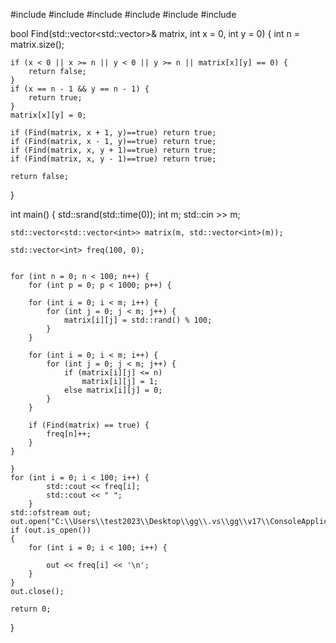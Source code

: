 #include <iostream>
#include <vector>
#include <queue>
#include <ctime>
#include <cstdlib>
#include <fstream>

bool Find(std::vector<std::vector<int>>& matrix, int x = 0, int y = 0) {
    int n = matrix.size();

    if (x < 0 || x >= n || y < 0 || y >= n || matrix[x][y] == 0) {
        return false;
    }
    if (x == n - 1 && y == n - 1) {
        return true;
    }
    matrix[x][y] = 0;

    if (Find(matrix, x + 1, y)==true) return true;
    if (Find(matrix, x - 1, y)==true) return true;
    if (Find(matrix, x, y + 1)==true) return true;
    if (Find(matrix, x, y - 1)==true) return true;

    return false;
}

int main() {
    std::srand(std::time(0));
    int m;
    std::cin >> m;


    std::vector<std::vector<int>> matrix(m, std::vector<int>(m));

    std::vector<int> freq(100, 0);


    for (int n = 0; n < 100; n++) {
        for (int p = 0; p < 1000; p++) {

        for (int i = 0; i < m; i++) {
            for (int j = 0; j < m; j++) {
                matrix[i][j] = std::rand() % 100;
            }
        }

        for (int i = 0; i < m; i++) {
            for (int j = 0; j < m; j++) {
                if (matrix[i][j] <= n)
                    matrix[i][j] = 1;
                else matrix[i][j] = 0;
            }
        }

        if (Find(matrix) == true) {
            freq[n]++;
        }
    }

    }        
    for (int i = 0; i < 100; i++) {
            std::cout << freq[i];
            std::cout << " ";
        }
    std::ofstream out;         
    out.open("C:\\Users\\test2023\\Desktop\\gg\\.vs\\gg\\v17\\ConsoleApplication1\\ConsoleApplication1\\gg.txt");      
    if (out.is_open())
    {
        for (int i = 0; i < 100; i++) {

            out << freq[i] << '\n';
        }
    }
    out.close();

    return 0;
}
